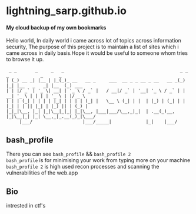 # lightning_sarp.github.io
#### My cloud backup of my own bookmarks

Hello world, In daily world i came across lot of topics across information security, The purpose of this project is to maintain a list of sites which i came across in daily basis.Hope it would be useful to someone whom tries to browse it up.
```
 _ _       _     _   _                                            _ _   _            _      _       
| (_) __ _| |__ | |_(_)_ __   __ _     ___  __ _ _ __ _ __   __ _(_) |_| |__   _   _| |__  (_) ___  
| | |/ _` | '_ \| __| | '_ \ / _` |   / __|/ _` | '__| '_ \ / _` | | __| '_ \ | | | | '_ \ | |/ _ \ 
| | | (_| | | | | |_| | | | | (_| |   \__ \ (_| | |  | |_) | (_| | | |_| | | || |_| | |_) || | (_) |
|_|_|\__, |_| |_|\__|_|_| |_|\__, |___|___/\__,_|_|  | .__(_)__, |_|\__|_| |_| \__,_|_.__(_)_|\___/ 
     |___/                   |___/_____|             |_|    |___/                                   

```
## bash_profile
There you can see ```bash_profile``` && ```bash_profile 2``` </br>
```bash_profile``` is for minimising your work from typing more on your machine</br>
```bash_profile 2``` is high used recon processes and scanning the vulnerabilities of the web.app 

## Bio
 intrested in ctf's 
